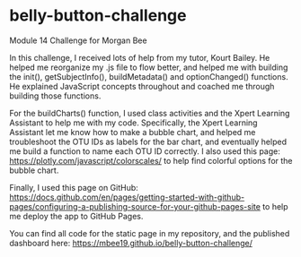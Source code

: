 # belly-button-challenge
Module 14 Challenge for Morgan Bee

In this challenge, I received lots of help from my tutor, Kourt Bailey. He helped me reorganize my .js file to flow better, and helped me with building the init(), getSubjectInfo(), buildMetadata() and optionChanged() functions. He explained JavaScript concepts throughout and coached me through building those functions. 

For the buildCharts() function, I used class activities and the Xpert Learning Assistant to help me with my code. Specifically, the Xpert Learning Assistant let me know how to make a bubble chart, and helped me troubleshoot the OTU IDs as labels for the bar chart, and eventually helped me build a function to name each OTU ID correctly. I also used this page: https://plotly.com/javascript/colorscales/ to help find colorful options for the bubble chart. 

Finally, I used this page on GitHub: https://docs.github.com/en/pages/getting-started-with-github-pages/configuring-a-publishing-source-for-your-github-pages-site to help me deploy the app to GitHub Pages. 

You can find all code for the static page in my repository, and the published dashboard here: https://mbee19.github.io/belly-button-challenge/ 